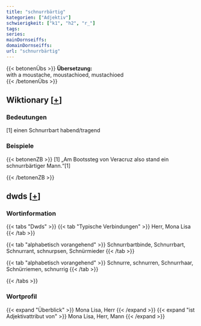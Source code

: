 ```yaml
---
title: "schnurrbärtig"
kategorien: ["Adjektiv"]
schwierigkeit: ["k1", "h2", "r_"]
tags:
series:
mainDornseiffs:
domainDornseiffs:
url: "schnurrbärtig"
---
```


{{< betonenÜbs >}}
**Übersetzung:**  
with a moustache, moustachioed, mustachioed  
{{< /betonenÜbs >}}

## Wiktionary [[+](https://de.wiktionary.org/wiki/schnurrbärtig)]

### Bedeutungen
[1] einen Schnurrbart habend/tragend  

### Beispiele
{{< betonenZB >}}
[1] „Am Bootssteg von Veracruz also stand ein schnurrbärtiger Mann.“[1]  

{{< /betonenZB >}}


## dwds [[+](https://www.dwds.de/wb/schnurrbärtig)]

### Wortinformation
{{< tabs "Dwds" >}}
{{< tab "Typische Verbindungen" >}}
Herr, Mona Lisa
{{< /tab >}}

{{< tab "alphabetisch vorangehend" >}}
Schnurrbartbinde, Schnurrbart, Schnurrant, schnurpsen, Schnürmieder
{{< /tab >}}

{{< tab "alphabetisch vorangehend" >}}
Schnurre, schnurren, Schnurrhaar, Schnürriemen, schnurrig
{{< /tab >}}

{{< /tabs >}}

### Wortprofil
{{< expand "Überblick" >}} Mona Lisa, Herr {{< /expand >}}
{{< expand "ist Adjektivattribut von" >}} Mona Lisa, Herr, Mann {{< /expand >}}

